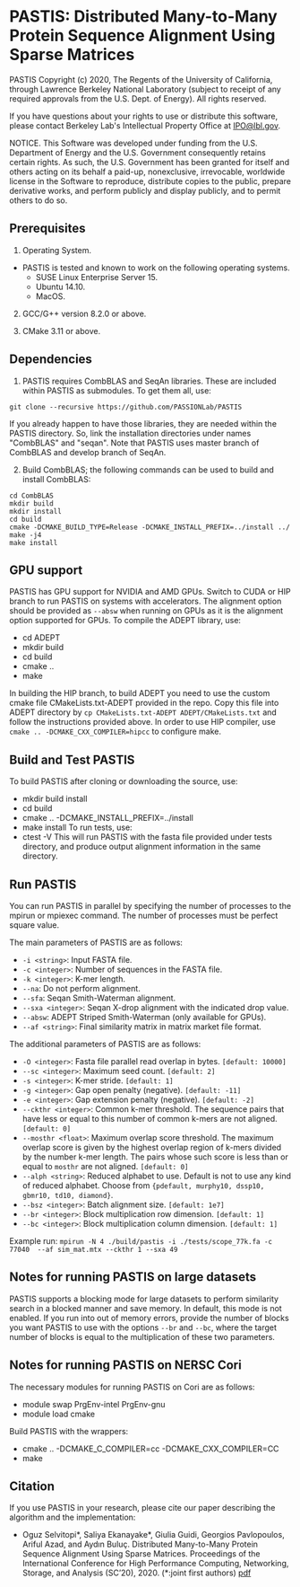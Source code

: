 
# PASTIS: Distributed Many-to-Many Protein Sequence Alignment Using Sparse Matrices

PASTIS Copyright (c) 2020, The Regents of the University of California,
through Lawrence Berkeley National Laboratory (subject to receipt of
any required approvals from the U.S. Dept. of Energy). All rights reserved.

If you have questions about your rights to use or distribute this software,
please contact Berkeley Lab's Intellectual Property Office at
IPO@lbl.gov.

NOTICE.  This Software was developed under funding from the U.S. Department
of Energy and the U.S. Government consequently retains certain rights.  As
such, the U.S. Government has been granted for itself and others acting on
its behalf a paid-up, nonexclusive, irrevocable, worldwide license in the
Software to reproduce, distribute copies to the public, prepare derivative 
works, and perform publicly and display publicly, and to permit others to do so.

## Prerequisites

1. Operating System.
  * PASTIS is tested and known to work on the following operating systems.
    *  SUSE Linux Enterprise Server 15.
    *  Ubuntu 14.10.
    *  MacOS.
    
2. GCC/G++ version 8.2.0 or above.

3. CMake 3.11 or above.

## Dependencies

1. PASTIS requires CombBLAS and SeqAn libraries. These are included within PASTIS as
submodules. To get them all, use:
```
git clone --recursive https://github.com/PASSIONLab/PASTIS
```
If you already happen to have those libraries, they are needed within the PASTIS
directory. So, link the installation directories under names "CombBLAS" and
"seqan". Note that PASTIS uses master branch of CombBLAS and develop branch of
SeqAn.


2. Build CombBLAS; the following commands can be used to build and install CombBLAS:
```
cd CombBLAS
mkdir build
mkdir install
cd build
cmake -DCMAKE_BUILD_TYPE=Release -DCMAKE_INSTALL_PREFIX=../install ../
make -j4
make install         
```
## GPU support
PASTIS has GPU support for NVIDIA and AMD GPUs. Switch to CUDA or HIP branch to run PASTIS on systems with accelerators. The alignment option should be provided as ```--absw``` when running on GPUs as it is the alignment option supported for GPUs. To compile the ADEPT library, use:
  * cd ADEPT
  * mkdir build 
  * cd build
  * cmake ..
  * make 

In building the HIP branch, to build ADEPT you need to use the custom cmake file CMakeLists.txt-ADEPT provided in the repo. Copy this file into ADEPT directory by ```cp CMakeLists.txt-ADEPT ADEPT/CMakeLists.txt``` and follow the instructions provided above. In order to use HIP compiler, use ```cmake .. -DCMAKE_CXX_COMPILER=hipcc``` to configure make.
  
## Build and Test PASTIS
To build PASTIS after cloning or downloading the source, use:
  * mkdir build install
  * cd build
  * cmake .. -DCMAKE_INSTALL_PREFIX=../install
  * make install
To run tests, use:
  * ctest -V
This will run PASTIS with the fasta file provided under tests directory, and
produce output alignment information in the same directory.

  
## Run PASTIS

You can run PASTIS in parallel by specifying the number of processes to the mpirun or mpiexec command. The number of processes must be perfect square value.

The main parameters of PASTIS are as follows:
- ```-i <string>```: Input FASTA file.
- ```-c <integer>```: Number of sequences in the FASTA file.
- ```-k <integer>```: K-mer length.
- ```--na```: Do not perform alignment.
- ```--sfa```: Seqan Smith-Waterman alignment.
- ```--sxa <integer>```: Seqan X-drop alignment with the indicated drop value.
- ```--absw```: ADEPT Striped Smith-Waterman (only available for GPUs).
- ```--af <string>```: Final similarity matrix in matrix market file format.

The additional parameters of PASTIS are as follows:
- ```-O <integer>```: Fasta file parallel read overlap in bytes. ```[default: 10000]```
- ```--sc <integer>```: Maximum seed count. ```[default: 2]```
- ```-s <integer>```: K-mer stride. ```[default: 1]```
- ```-g <integer>```: Gap open penalty (negative). ```[default: -11]```
- ```-e <integer>```: Gap extension penalty (negative). ```[default: -2]```
- ```--ckthr <integer>```: Common k-mer threshold. The sequence pairs that have
  less or equal to this number of common k-mers are not aligned. ```[default: 0]```
- ```--mosthr <float>```: Maximum overlap score threshold. The maximum overlap
  score is given by the highest overlap region of k-mers divided by the number
  k-mer length. The pairs whose such score is less than or equal to ```mosthr```
  are not aligned. ```[default: 0]```
- ```--alph <string>```: Reduced alphabet to use. Default is not to use any kind of reduced alphabet. Choose from ```{pdefault, murphy10, dssp10, gbmr10, td10, diamond}```.
- ```--bsz <integer>```: Batch alignment size. ```[default: 1e7]```
- ```--br <integer>```: Block multiplication row dimension. ```[default: 1]```
- ```--bc <integer>```: Block multiplication column dimension. ```[default: 1]```

Example run:
```mpirun -N 4 ./build/pastis -i ./tests/scope_77k.fa -c 77040  --af sim_mat.mtx --ckthr 1 --sxa 49```


## Notes for running PASTIS on large datasets
PASTIS supports a blocking mode for large datasets to perform similarity search in a blocked manner and save memory. In default, this mode is not enabled. If you run into out of memory errors, provide the number of blocks you want PASTIS to use with the options  ```--br``` and ```--bc```, where the target number of blocks is equal to the multiplication of these two parameters.


## Notes for running PASTIS on NERSC Cori
The necessary modules for running PASTIS on Cori are as follows:
* module swap PrgEnv-intel PrgEnv-gnu
* module load cmake

Build PASTIS with the wrappers:
* cmake .. -DCMAKE_C_COMPILER=cc -DCMAKE_CXX_COMPILER=CC
* make


## Citation

If you use PASTIS in your research, please cite our paper describing the algorithm and the implementation:

  * Oguz Selvitopi*, Saliya Ekanayake*, Giulia Guidi, Georgios Pavlopoulos, Ariful Azad, and Aydın Buluç. Distributed Many-to-Many Protein Sequence Alignment Using Sparse Matrices. Proceedings of the International Conference for High Performance Computing, Networking, Storage, and Analysis (SC’20), 2020. (*:joint first authors) [pdf](https://people.eecs.berkeley.edu/~aydin/PASTIS-SC20.pdf)
